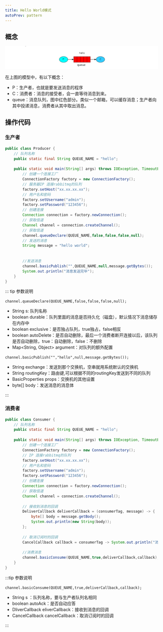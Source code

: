 ```yaml
---
title: Hello World模式
autoPrev: pattern
---
```

## 概念
![pattern1](/blogImg/rabbitmq/image-20191126165840602.png)

在上图的模型中，有以下概念：

- P：生产者，也就是要发送消息的程序
- C：消费者：消息的接受者，会一直等待消息到来。
- queue：消息队列，图中红色部分。类似一个邮箱，可以缓存消息；生产者向其中投递消息，消费者从其中取出消息。

## 操作代码

### 生产者
```java
public class Producer {
    // 队列名称
    public static final String QUEUE_NAME = "hello";

    public static void main(String[] args) throws IOException, TimeoutException {
        // 创建一个连接工厂
        ConnectionFactory factory = new ConnectionFactory();
        // 服务器IP 连接rabbitmq的队列
        factory.setHost("xx.xx.xx.xx");
        // 用户名和密码
        factory.setUsername("admin");
        factory.setPassword("123456");
        // 创建连接
        Connection connection = factory.newConnection();
        // 获取信道
        Channel channel = connection.createChannel();
        // 获取信道
        channel.queueDeclare(QUEUE_NAME,false,false,false,null);
        // 发送的消息
        String message = "hello world";


        //发送消息
        channel.basicPublish("",QUEUE_NAME,null,message.getBytes());
        System.out.println("消息发送完毕");
    }
}
```

::: tip 参数说明

`channel.queueDeclare(QUEUE_NAME,false,false,false,null);`

* String s: 队列名称
* boolean durable：队列里面的消息是否持久化（磁盘），默认情况下消息储存在内存中
* boolean exclusive：是否独占队列，true独占，false相反
* boolean autoDelete：是否自动删除，最后一个消费者断开连接以后，该队列是否自动删除，true：自动删除，false：不删除
* Map<String, Object> argument：对队列的额外配置

`channel.basicPublish("","hello",null,message.getBytes());`

* String exchange：发送到那个交换机，空串就用系统默认的交换机
* String routingKey：路由键,可以根据不同的routingKey发送到不同的队列
* BasicProperties props：交换机的其他设置
* byte[] body：发送消息的消息体
  
:::

### 消费者

```java
public class Consumer {
    // 队列名称
    public static final String QUEUE_NAME = "hello";

    public static void main(String[] args) throws IOException, TimeoutException {
        // 创建一个连接工厂
        ConnectionFactory factory = new ConnectionFactory();
        // IP 连接rabbitmq的队列
        factory.setHost("xx.xx.xx.xx");
        // 用户名和密码
        factory.setUsername("admin");
        factory.setPassword("123456");
        // 创建连接
        Connection connection = factory.newConnection();
        // 获取信道
        Channel channel = connection.createChannel();

        // 接收到消息的回调
        DeliverCallback deliverCallback = (consumerTag, message) -> {
            byte[] body = message.getBody();
            System.out.println(new String(body));
        };

        // 取消订阅时的回调
        CancelCallback callback = consumerTag -> System.out.println("消息消费被中断");
        
        //消费消息
        channel.basicConsume(QUEUE_NAME,true,deliverCallback,callback);
    }
}
```

:::tip 参数说明

`channel.basicConsume(QUEUE_NAME,true,deliverCallback,callback);`

* String s ：队列名称，要与生产者队列名相同
* boolean autoAck：是否自动应答
* DliverCallback eliverCallback：接收到消息的回调
* CancelCallback cancelCallback：取消订阅时的回调

:::

